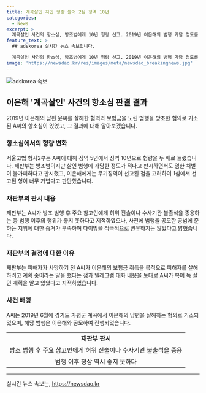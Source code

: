 ```yaml
---
title: 계곡살인 지인 형량 늘어 2심 징역 10년
categories:
  - News
excerpt: >
  계곡살인 사건의 항소심, 방조범에게 10년 형량 선고. 2019년 이은해의 범행 가담 정도를 고려하여 1심 형량 두 배로 증가. 재판부 살인범행에 방조했지만 엄한 처벌 필요 주장. 또한, 방조 이후 주요 참고인에게 허위 진술이나 수사기관 불출석을 종용한 증거 있음. 피고인의 행위에 대한 재판부의 입장과 피해자의 사망 전 피고인의 계획에 대한 내용이 함께 포함돼 있음.
feature_text: >
  ## adskorea 실시간 뉴스 속보입니다.

  계곡살인 사건의 항소심, 방조범에게 10년 형량 선고. 2019년 이은해의 범행 가담 정도를 고려하여 1심 형량 두 배로 증가. 재판부 살인범행에 방조했지만 엄한 처벌 필요 주장. 또한, 방조 이후 주요 참고인에게 허위 진술이나 수사기관 불출석을 종용한 증거 있음. 피고인의 행위에 대한 재판부의 입장과 피해자의 사망 전 피고인의 계획에 대한 내용이 함께 포함돼 있음.
image: 'https://newsdao.kr/res/images/meta/newsdao_breakingnews.jpg'
---
```


<p><img src="https://newsdao.kr/res/images/meta/newsdao_breakingnews.jpg" alt="adskorea 속보" /></p>

<h2 data-ke-size="size26">이은해 '계곡살인' 사건의 항소심 판결 결과</h2>

<p data-ke-size="size16">2019년 이은해의 남편 윤씨를 살해한 혐의와 보험금을 노린 범행을 방조한 혐의로 기소된 A씨의 항소심이 있었고, 그 결과에 대해 알아보겠습니다.</p>

<h3>항소심에서의 형량 변화</h3>

<p data-ke-size="size16">서울고법 형사2부는 A씨에 대해 징역 5년에서 징역 10년으로 형량을 두 배로 늘렸습니다. 재판부는 방조범이지만 살인 범행에 가담한 정도가 적다고 판시하면서도 엄한 처벌이 불가피하다고 판시했고, 이은해에게는 무기징역이 선고된 점을 고려하여 1심에서 선고된 형이 너무 가볍다고 판단했습니다.</p>

<h3>재판부의 판시 내용</h3>

<p data-ke-size="size16">재판부는 A씨가 방조 범행 후 주요 참고인에게 허위 진술이나 수사기관 불출석을 종용하는 등 범행 이후의 행위가 좋지 못하다고 지적하였으나, 사전에 범행을 공모한 공범에 준하는 지위에 대한 증거가 부족하며 다이빙을 적극적으로 권유하지는 않았다고 밝혔습니다.</p>

<h3>재판부의 결정에 대한 이유</h3>

<p data-ke-size="size16">재판부는 피해자가 사망하기 전 A씨가 이은해의 보험금 취득을 목적으로 피해자를 살해하려고 계획 중이라는 말을 했다는 점과 텔레그램 대화 내용을 토대로 A씨가 복어 독 살인 계획을 알고 있었다고 지적하였습니다.</p>

<h3>사건 배경</h3>

<p data-ke-size="size16">A씨는 2019년 6월에 경기도 가평군 계곡에서 이은해의 남편을 살해하는 혐의로 기소되었으며, 해당 범행은 이은해와 공모하여 진행되었습니다.</p>

<table>
    <tr>
        <td style="text-align: center; height: 17px;"><b>재판부 판시</b></td>
    </tr>
    <tr>
        <td style="text-align: center; height: 17px;">방조 범행 후 주요 참고인에게 허위 진술이나 수사기관 불출석을 종용</td>
    </tr>
    <tr>
        <td style="text-align: center; height: 17px;">범행 이후 정상 역시 좋지 못하다</td>
    </tr>
</table>

<hr>
실시간 뉴스 속보는, <a href="https://newsdao.kr" rel="dofollow">https://newsdao.kr</a>


